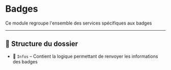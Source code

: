 # Badges

Ce module regroupe l'ensemble des services spécifiques aux badges

---

## 📁 Structure du dossier

- 📂 `Infos` – Contient la logique permettant de renvoyer les informations des badges
